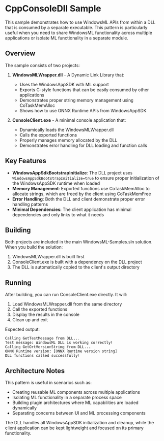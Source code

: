 # CppConsoleDll Sample

This sample demonstrates how to use WindowsML APIs from within a DLL that is consumed by a separate executable. This pattern is particularly useful when you need to share WindowsML functionality across multiple applications or isolate ML functionality in a separate module.

## Overview

The sample consists of two projects:

1. **WindowsMLWrapper.dll** - A Dynamic Link Library that:
   - Uses the WindowsAppSDK with ML support
   - Exports C-style functions that can be easily consumed by other applications
   - Demonstrates proper string memory management using CoTaskMemAlloc
   - Shows how to use ONNX Runtime APIs from WindowsAppSDK

2. **ConsoleClient.exe** - A minimal console application that:
   - Dynamically loads the WindowsMLWrapper.dll
   - Calls the exported functions
   - Properly manages memory allocated by the DLL
   - Demonstrates error handling for DLL loading and function calls

## Key Features

- **WindowsAppSdkBootstrapInitialize**: The DLL project uses `WindowsAppSdkBootstrapInitialize=true` to ensure proper initialization of the WindowsAppSDK runtime when loaded
- **Memory Management**: Exported functions use CoTaskMemAlloc to allocate strings, which are freed by the client using CoTaskMemFree
- **Error Handling**: Both the DLL and client demonstrate proper error handling patterns
- **Minimal Dependencies**: The client application has minimal dependencies and only links to what it needs

## Building

Both projects are included in the main WindowsML-Samples.sln solution. When you build the solution:

1. WindowsMLWrapper.dll is built first
2. ConsoleClient.exe is built with a dependency on the DLL project
3. The DLL is automatically copied to the client's output directory

## Running

After building, you can run ConsoleClient.exe directly. It will:

1. Load WindowsMLWrapper.dll from the same directory
2. Call the exported functions
3. Display the results in the console
4. Clean up and exit

Expected output:
```
Calling GetTestMessage from DLL...
Test message: WindowsML DLL is working correctly!
Calling GetOrtVersionString from DLL...
ONNX Runtime version: [ONNX Runtime version string]
DLL functions called successfully!
```

## Architecture Notes

This pattern is useful in scenarios such as:
- Creating reusable ML components across multiple applications
- Isolating ML functionality in a separate process space
- Building plugin architectures where ML capabilities are loaded dynamically
- Separating concerns between UI and ML processing components

The DLL handles all WindowsAppSDK initialization and cleanup, while the client application can be kept lightweight and focused on its primary functionality.
